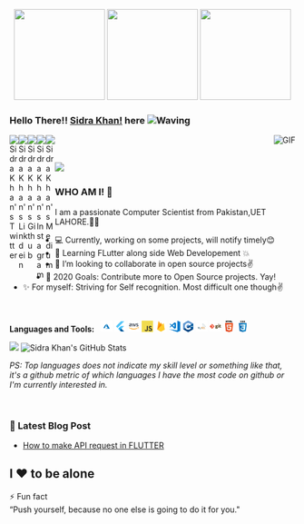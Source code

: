<p align="center"> <img src="https://octodex.github.com/images/filmtocats.png" height="160px" width="160px"> <img src="https://octodex.github.com/images/deckfailcat.png" height="160px" width="160px"> <img src="https://octodex.github.com/images/surftocat.png" height="160px" width="160px">


### Hello There!! [Sidra Khan!](https://sidrakhandev.github.io/) here <img src="https://github.com/TheDudeThatCode/TheDudeThatCode/blob/master/Assets/Hi.gif" width="30px" alt="Waving">

<a href="https://twitter.com/sidrakhanme">
  <img align="left" alt="Sidra Khan's Twitter" width="16px" src="https://cdn.jsdelivr.net/npm/simple-icons@v3/icons/twitter.svg" />
</a>
<a href="https://www.linkedin.com/in/sidra-khan-9098a4177/">
  <img align="left" alt="Sidra Khan's Linkdein" width="16px" src="https://cdn.jsdelivr.net/npm/simple-icons@v3/icons/linkedin.svg" />
</a>
<a href="https://github.com/sidrakhandev">
  <img align="left" alt="Sidra Khan's Github" width="16px" src="https://cdn.jsdelivr.net/npm/simple-icons@v3/icons/github.svg" />
</a>
<a href="https://www.instagram.com/sidrakhanme/">
  <img align="left" alt="Sidra Khan's Instagram" width="16px" src="https://cdn.jsdelivr.net/npm/simple-icons@v3/icons/instagram.svg" />
</a>
<a href="https://medium.com/@sidrakhan567890">
  <img align="left" alt="Sidra Khan's Medium" width="16px" src="https://cdn.jsdelivr.net/npm/simple-icons@v3/icons/medium.svg" />
</a>

<img align="right" alt="GIF" src="https://media.giphy.com/media/1XCcD9VLQZ2Io/giphy.gif" />


<br />

<p align="left">
  <br><img src="https://badges.pufler.dev/years/sidrakhandev/">
</p>

### WHO AM I! 🤔

I am a passionate Computer Scientist from Pakistan,UET LAHORE.🤍💚
- 💻 Currently, working on some projects, will notify timely😊
- 🤩 Learning FLutter along side Web Developement 💥
- 👯 I’m looking to collaborate in open source projects✌
- 🥅 2020 Goals: Contribute more to Open Source projects. Yay!
- ✨ For myself: Striving for Self recognition. Most difficult one though✌
<br />

**Languages and Tools:** &nbsp;
<code><img height="20" src="https://raw.githubusercontent.com/github/explore/80688e429a7d4ef2fca1e82350fe8e3517d3494d/topics/azure/azure.png"></code>
<code><img height="20" src="https://raw.githubusercontent.com/github/explore/80688e429a7d4ef2fca1e82350fe8e3517d3494d/topics/flutter/flutter.png"></code>
<code><img height="20" src="https://raw.githubusercontent.com/github/explore/56a826d05cf762b2b50ecbe7d492a839b04f3fbf/topics/aws/aws.png"></code>
<code><img height="20" src="https://raw.githubusercontent.com/github/explore/80688e429a7d4ef2fca1e82350fe8e3517d3494d/topics/javascript/javascript.png"></code>
<code><img height="20" src="https://raw.githubusercontent.com/github/explore/80688e429a7d4ef2fca1e82350fe8e3517d3494d/topics/firebase/firebase.png"></code>
<code><img height="20" src="https://raw.githubusercontent.com/github/explore/80688e429a7d4ef2fca1e82350fe8e3517d3494d/topics/visual-studio-code/visual-studio-code.png"></code>
<code><img height="20" src="https://raw.githubusercontent.com/github/explore/80688e429a7d4ef2fca1e82350fe8e3517d3494d/topics/cpp/cpp.png"></code>
<code><img height="20" src="https://raw.githubusercontent.com/github/explore/80688e429a7d4ef2fca1e82350fe8e3517d3494d/topics/mysql/mysql.png"></code>
<code><img height="20" src="https://raw.githubusercontent.com/github/explore/80688e429a7d4ef2fca1e82350fe8e3517d3494d/topics/git/git.png"></code>
<code><img height="20" src="https://raw.githubusercontent.com/github/explore/80688e429a7d4ef2fca1e82350fe8e3517d3494d/topics/html/html.png"></code>
<code><img height="20" src="https://raw.githubusercontent.com/github/explore/80688e429a7d4ef2fca1e82350fe8e3517d3494d/topics/css/css.png"></code>
<br />

<p>
  <img src="https://github-readme-stats.vercel.app/api/top-langs/?username=sidrakhandev&theme=shades-of-purple&hide_langs_below=1&layout=compact" />
  <img src="https://github-readme-stats.vercel.app/api?username=sidrakhandev&show_icons=true&hide_border=true&count_private=true&theme=shades-of-purple&icon_color=fad000" alt="Sidra Khan's GitHub Stats">
</p>

*PS: Top languages does not indicate my skill level or something like that, it's a github metric of which languages I have the most code on github or I'm currently interested in.*

<br />

### 📕 Latest Blog Post 

<!-- BLOG-POST-LIST:START -->
- [How to make API request in FLUTTER](https://medium.com/@sidrakhan567890/how-to-make-api-request-in-flutter-14dae2751dd5)

## I ❤️ to be alone 

⚡ Fun fact <br>
“Push yourself, because no one else is going to do it for you."
